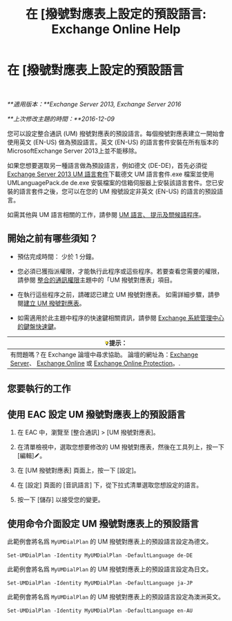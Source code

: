 ﻿---
title: '在 [撥號對應表上設定的預設語言: Exchange Online Help'
TOCTitle: 在 [撥號對應表上設定的預設語言
ms:assetid: 7a1d2e7e-4053-40af-9ec1-ec714df12ad4
ms:mtpsurl: https://technet.microsoft.com/zh-tw/library/Aa998914(v=EXCHG.150)
ms:contentKeyID: 50554013
ms.date: 05/23/2018
mtps_version: v=EXCHG.150
ms.translationtype: MT
---

# 在 \[撥號對應表上設定的預設語言

 

_**適用版本：**Exchange Server 2013, Exchange Server 2016_

_**上次修改主題的時間：**2016-12-09_

您可以設定整合通訊 (UM) 撥號對應表的預設語言。每個撥號對應表建立一開始會使用英文 (EN-US) 做為預設語言。英文 (EN-US) 的語言套件安裝在所有版本的MicrosoftExchange Server 2013上並不能移除。

如果您想要選取另一種語言做為預設語言，例如德文 (DE-DE)，首先必須從[Exchange Server 2013 UM 語言套件](https://go.microsoft.com/fwlink/p/?linkid=266542)下載德文 UM 語言套件.exe 檔案並使用 UMLanguagePack.de de.exe 安裝檔案的信箱伺服器上安裝該語言套件。您已安裝的語言套件之後，您可以在您的 UM 撥號設定非英文 (EN-US) 的語言的預設語言。

如需其他與 UM 語言相關的工作，請參閱 [UM 語言、 提示及問候語程序](um-languages-prompts-and-greetings-procedures-exchange-2013-help.md)。

## 開始之前有哪些須知？

  - 預估完成時間： 少於 1 分鐘。

  - 您必須已獲指派權限，才能執行此程序或這些程序。若要查看您需要的權限，請參閱 [整合的通訊權限](unified-messaging-permissions-exchange-2013-help.md)主題中的「UM 撥號對應表」項目。

  - 在執行這些程序之前，請確認已建立 UM 撥號對應表。 如需詳細步驟，請參閱[建立 UM 撥號對應表](create-a-um-dial-plan-exchange-2013-help.md)。

  - 如需適用於此主題中程序的快速鍵相關資訊，請參閱 [Exchange 系統管理中心的鍵盤快速鍵](keyboard-shortcuts-in-the-exchange-admin-center-exchange-online-protection-help.md)。

<table>
<thead>
<tr class="header">
<th><img src="images/Bb124558.tip(EXCHG.150).gif" title="提示" alt="提示" />提示：</th>
</tr>
</thead>
<tbody>
<tr class="odd">
<td>有問題嗎？在 Exchange 論壇中尋求協助。 論壇的網址為：<a href="https://go.microsoft.com/fwlink/p/?linkid=60612">Exchange Server</a>、 <a href="https://go.microsoft.com/fwlink/p/?linkid=267542">Exchange Online</a> 或 <a href="https://go.microsoft.com/fwlink/p/?linkid=285351">Exchange Online Protection</a>。.</td>
</tr>
</tbody>
</table>


## 您要執行的工作

## 使用 EAC 設定 UM 撥號對應表上的預設語言

1.  在 EAC 中，瀏覽至 \[整合通訊\] \> \[UM 撥號對應表\]。

2.  在清單檢視中，選取您想要修改的 UM 撥號對應表，然後在工具列上，按一下 \[編輯\]![編輯圖示](images/JJ218640.6f53ccb2-1f13-4c02-bea0-30690e6ea71d(EXCHG.150).gif "編輯圖示")。

3.  在 \[UM 撥號對應表\] 頁面上，按一下 \[設定\]。

4.  在 \[設定\] 頁面的 \[音訊語言\] 下，從下拉式清單選取您想設定的語言。

5.  按一下 \[儲存\] 以接受您的變更。

## 使用命令介面設定 UM 撥號對應表上的預設語言

此範例會將名爲 `MyUMDialPlan` 的 UM 撥號對應表上的預設語言設定為德文。

    Set-UMDialPlan -Identity MyUMDialPlan -DefaultLanguage de-DE

此範例會將名爲 `MyUMDialPlan` 的 UM 撥號對應表上的預設語言設定為日文。

    Set-UMDialPlan -Identity MyUMDialPlan -DefaultLanguage ja-JP

此範例會將名爲 `MyUMDialPlan` 的 UM 撥號對應表上的預設語言設定為澳洲英文。

    Set-UMDialPlan -Identity MyUMDialPlan -DefaultLanguage en-AU

